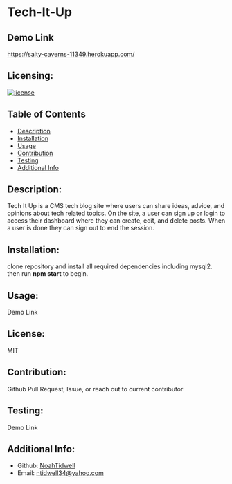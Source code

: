 # Tech-It-Up

## Demo Link
https://salty-caverns-11349.herokuapp.com/

## Licensing:
[![license](https://img.shields.io/badge/license-MIT-blue)](https://shields.io)

## Table of Contents 
- [Description](#description)
- [Installation](#installation)
- [Usage](#usage)
- [Contribution](#contribution)
- [Testing](#testing)
- [Additional Info](#additional-info)

## Description:
Tech It Up is a CMS tech blog site where users can share ideas, advice, and opinions about tech related topics. On the site, a user can sign up or login to access their dashboard where they can create, edit, and delete posts. When a user is done they can sign out to end the session.

## Installation:
clone repository and install all required dependencies including mysql2. then run <strong>npm start</strong> to begin.

## Usage:
Demo Link

## License:
MIT

## Contribution:
Github Pull Request, Issue, or reach out to current contributor

## Testing:
Demo Link

## Additional Info:
- Github: [NoahTidwell](https://github.com/NoahTidwell)
- Email: ntidwell34@yahoo.com
